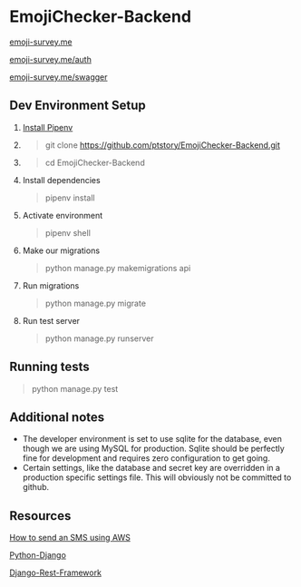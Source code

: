 # EmojiChecker-Backend
[emoji-survey.me](http://emoji-survey.me) 

[emoji-survey.me/auth](http://emoji-survey.me/auth)

[emoji-survey.me/swagger](http://emoji-survey.me/swagger) 
## Dev Environment Setup
1. [Install Pipenv](https://pipenv.readthedocs.io/en/latest/)
2. >git clone https://github.com/ptstory/EmojiChecker-Backend.git
3. >cd EmojiChecker-Backend
4. Install dependencies 
    >pipenv install
5. Activate environment
    >pipenv shell 
6. Make our migrations
    >python manage.py makemigrations api
7. Run migrations
    >python manage.py migrate
8. Run test server 
    >python manage.py runserver
   

## Running tests
>python manage.py test


## Additional notes
- The developer environment is set to use sqlite for the database, even though we are using MySQL for production. Sqlite should be perfectly fine for development and requires zero configuration to get going.
- Certain settings, like the database and secret key are overridden in a production specific settings file. This will obviously not be committed to github.
## Resources 

[How to send an SMS using AWS](https://docs.aws.amazon.com/sns/latest/dg/sms_publish-to-phone.html)

[Python-Django](https://docs.djangoproject.com/en/2.1/)

[Django-Rest-Framework](http://www.django-rest-framework.org/)


